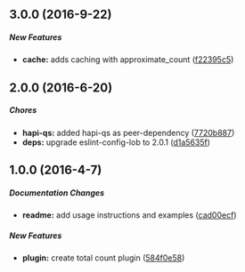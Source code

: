 ## 3.0.0 (2016-9-22)

##### New Features

* **cache:** adds caching with approximate_count ([f22395c5](https://github.com/lob/hapi-bookshelf-total-count/commit/f22395c5648196d0f2fdbc69ccb2e953d6dfe150))

## 2.0.0 (2016-6-20)

##### Chores

* **hapi-qs:** added hapi-qs as peer-dependency ([7720b887](https://github.com/lob/hapi-bookshelf-total-count/commit/7720b887b8923d4d365b65d3deed4e5da505b501))
* **deps:** upgrade eslint-config-lob to 2.0.1 ([d1a5635f](https://github.com/lob/hapi-bookshelf-total-count/commit/d1a5635f2747e5eea77f44c02ceaf17b8de8229b))

## 1.0.0 (2016-4-7)

##### Documentation Changes

* **readme:** add usage instructions and examples ([cad00ecf](https://github.com/lob/hapi-bookshelf-total-count/commit/cad00ecf9b98d46b5c5027a6e4679045e0318a4d))

##### New Features

* **plugin:** create total count plugin ([584f0e58](https://github.com/lob/hapi-bookshelf-total-count/commit/584f0e5848dc6db5056c67966e0efb06fd5776e5))

